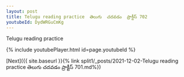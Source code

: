 ```yaml
---
layout: post
title: Telugu reading practice  తెలుగు  చదవడం  ప్రాక్టీస్ 702
youtubeId: DydWRGuCmKg
---
```

 
 
Telugu reading practice
 
 
 
 
 


{% include youtubePlayer.html id=page.youtubeId %}
 
[Next]({{ site.baseurl }}{% link  split1/_posts/2021-12-02-Telugu reading practice  తెలుగు  చదవడం  ప్రాక్టీస్ 701.md%})
 
